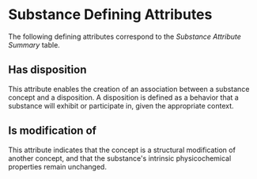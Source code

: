 # Substance Defining Attributes

The following defining attributes correspond to the  _Substance Attribute Summary_ table.

## Has disposition

This attribute enables the creation of an association between a substance concept and a disposition. A disposition is defined as a behavior that a substance will exhibit or participate in, given the appropriate context.

## Is modification of

This attribute indicates that the concept is a structural modification of another concept, and that the substance's intrinsic physicochemical properties remain unchanged. 
